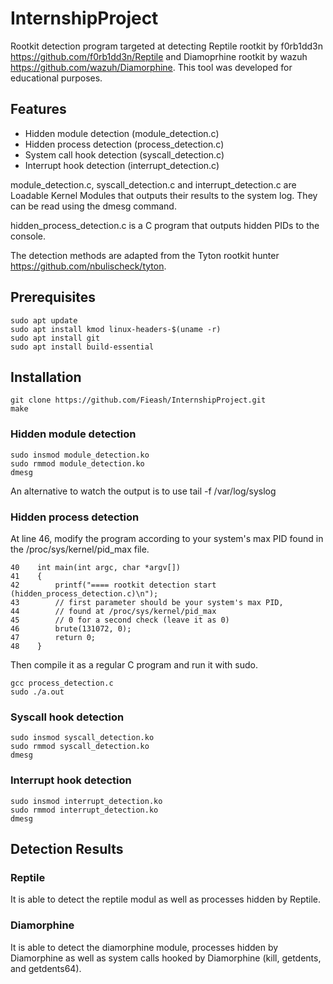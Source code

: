# InternshipProject

Rootkit detection program targeted at detecting Reptile rootkit by f0rb1dd3n
https://github.com/f0rb1dd3n/Reptile and Diamoprhine rootkit by wazuh https://github.com/wazuh/Diamorphine.
This tool was developed for educational purposes.

## Features
- Hidden module detection (module_detection.c)
- Hidden process detection (process_detection.c)
- System call hook detection (syscall_detection.c)
- Interrupt hook detection (interrupt_detection.c)

module_detection.c, syscall_detection.c and interrupt_detection.c are Loadable Kernel Modules 
that outputs their results to the system log. They can be read using the dmesg command.

hidden_process_detection.c is a C program that outputs hidden PIDs to the console.

The detection methods are adapted from the Tyton rootkit hunter https://github.com/nbulischeck/tyton.


## Prerequisites
```
sudo apt update
sudo apt install kmod linux-headers-$(uname -r)
sudo apt install git
sudo apt install build-essential
```

## Installation
```
git clone https://github.com/Fieash/InternshipProject.git
make
```

### Hidden module detection
```
sudo insmod module_detection.ko
sudo rmmod module_detection.ko
dmesg 
```
An alternative to watch the output is to use tail -f /var/log/syslog

### Hidden process detection
At line 46, modify the program according to your system's max PID found in 
the /proc/sys/kernel/pid_max file.
```
40    int main(int argc, char *argv[])
41    {
42        printf("==== rootkit detection start (hidden_process_detection.c)\n");
43        // first parameter should be your system's max PID, 
44        // found at /proc/sys/kernel/pid_max
45        // 0 for a second check (leave it as 0)
46        brute(131072, 0);
47        return 0;
48    }
```
Then compile it as a regular C program and run it with sudo.
```
gcc process_detection.c
sudo ./a.out
```

### Syscall hook detection
```
sudo insmod syscall_detection.ko
sudo rmmod syscall_detection.ko
dmesg
```

### Interrupt hook detection
```
sudo insmod interrupt_detection.ko
sudo rmmod interrupt_detection.ko
dmesg
```

## Detection Results

### Reptile
It is able to detect the reptile modul as well as processes hidden by Reptile.

### Diamorphine
It is able to detect the diamorphine module, processes hidden by Diamorphine as 
well as system calls hooked by Diamorphine (kill, getdents, and getdents64). 
